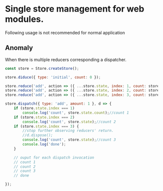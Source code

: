 # Single store management for web modules.
Following usage is not recommended for normal application

## Anomaly
When there is multiple reducers corresponding a dispatcher.  
```javascript
const store = Store.createStore();

store.diduce({ type: 'initial', count: 0 });

store.reduce('add', action => ({ ...store.state, index: 1, count: store.state.count + action.amount }));
store.reduce('add', action => ({ ...store.state, index: 2, count: store.state.count + action.amount }));
store.reduce('add', action => ({ ...store.state, index: 3, count: store.state.count + action.amount }));

store.dispatch({ type: 'add', amount: 1 }, d => {
    if (store.state.index === 1) 
        console.log('count', store.state.count);//count 1
    if (store.state.index === 2)
        console.log('count', store.state);//count 2
    if (store.state.index === 3) {     
        //stop further observing reducers' return.
        //d.dispose();
        console.log('count', store.state);//count 3
        console.log('done');
    }

    // ouput for each dispatch invocation
    // count 1
    // count 2
    // count 3
    // done

});
```

